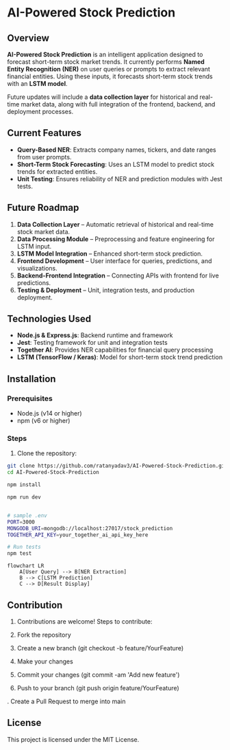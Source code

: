 # AI-Powered Stock Prediction

## Overview

**AI-Powered Stock Prediction** is an intelligent application designed to forecast short-term stock market trends. It currently performs **Named Entity Recognition (NER)** on user queries or prompts to extract relevant financial entities. Using these inputs, it forecasts short-term stock trends with an **LSTM model**.  

Future updates will include a **data collection layer** for historical and real-time market data, along with full integration of the frontend, backend, and deployment processes.

## Current Features

- **Query-Based NER**: Extracts company names, tickers, and date ranges from user prompts.  
- **Short-Term Stock Forecasting**: Uses an LSTM model to predict stock trends for extracted entities.  
- **Unit Testing**: Ensures reliability of NER and prediction modules with Jest tests.

## Future Roadmap

1. **Data Collection Layer** – Automatic retrieval of historical and real-time stock market data.  
2. **Data Processing Module** – Preprocessing and feature engineering for LSTM input.  
3. **LSTM Model Integration** – Enhanced short-term stock prediction.  
4. **Frontend Development** – User interface for queries, predictions, and visualizations.  
5. **Backend-Frontend Integration** – Connecting APIs with frontend for live predictions.  
6. **Testing & Deployment** – Unit, integration tests, and production deployment.

## Technologies Used

- **Node.js & Express.js**: Backend runtime and framework  
- **Jest**: Testing framework for unit and integration tests  
- **Together AI**: Provides NER capabilities for financial query processing  
- **LSTM (TensorFlow / Keras)**: Model for short-term stock trend prediction

## Installation

### Prerequisites

- Node.js (v14 or higher)  
- npm (v6 or higher)

### Steps

1. Clone the repository:

```bash
git clone https://github.com/ratanyadav3/AI-Powered-Stock-Prediction.git
cd AI-Powered-Stock-Prediction

npm install

npm run dev


# sample .env
PORT=3000
MONGODB_URI=mongodb://localhost:27017/stock_prediction
TOGETHER_API_KEY=your_together_ai_api_key_here

# Run tests
npm test
```

```mermaid
flowchart LR
    A[User Query] --> B[NER Extraction]
    B --> C[LSTM Prediction]
    C --> D[Result Display]
 ```

## Contribution

1. Contributions are welcome! Steps to contribute:

2. Fork the repository

3. Create a new branch (git checkout -b feature/YourFeature)

4. Make your changes

5. Commit your changes (git commit -am 'Add new feature')

6. Push to your branch (git push origin feature/YourFeature)

. Create a Pull Request to merge into main

## License

This project is licensed under the MIT License.